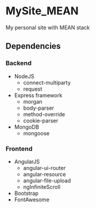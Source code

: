 MySite_MEAN
===========
My personal site with MEAN stack

Dependencies
-----------
### Backend
   - NodeJS
      - connect-multiparty
      - request
   - Express framework
      - morgan
      - body-parser
      - method-override
      - cookie-parser
   - MongoDB
      - mongoose

### Frontend
   - AngularJS
     - angular-ui-router
     - angular-resource
     - angular-file-upload
     - ngInfiniteScroll
   - Bootstrap
   - FontAwesome
